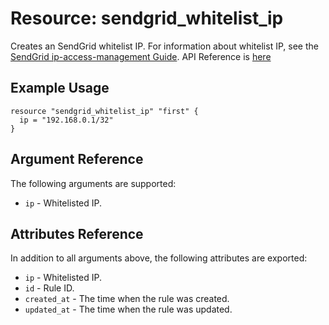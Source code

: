# Resource: sendgrid_whitelist_ip

Creates an SendGrid whitelist IP.
For information about whitelist IP, see the [SendGrid ip-access-management Guide](https://sendgrid.com/docs/ui/account-and-settings/ip-access-management/).
API Reference is [here](https://sendgrid.com/docs/API_Reference/Web_API_v3/ip_access_management.html)

## Example Usage

```hcl
resource "sendgrid_whitelist_ip" "first" {
  ip = "192.168.0.1/32"
}
```

## Argument Reference

The following arguments are supported:

- `ip` - Whitelisted IP.

## Attributes Reference

In addition to all arguments above, the following attributes are exported:

- `ip` - Whitelisted IP.
- `id` - Rule ID.
- `created_at` - The time when the rule was created.
- `updated_at` - The time when the rule was updated.
